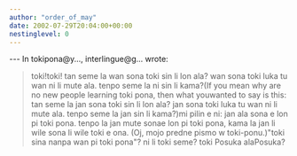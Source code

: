 ```yaml
---
author: "order_of_may"
date: 2002-07-29T20:04:00+00:00
nestinglevel: 0
---
```

\---
 In tokipona@y..., interlingue@g... wrote:

> toki!toki!
> tan seme la wan sona toki sin li lon ala? wan sona toki luka tu wan ni
> li mute ala. tenpo seme la ni sin li kama?(If you mean why are no new people learning toki pona, then what youwanted to say is this: tan seme la jan sona toki sin li lon ala? jan sona toki luka tu wan ni li mute ala. tenpo seme la jan sin li kama?)mi pilin e ni: jan ala sona e lon pi toki pona. tenpo la jan mute sonae lon pi toki pona, kama la jan li wile sona li wile toki e ona.
> (Oj, mojo predne pismo w toki-ponu.)"toki sina nanpa wan pi toki pona"? ni li toki seme? toki Posuka alaPosuka?